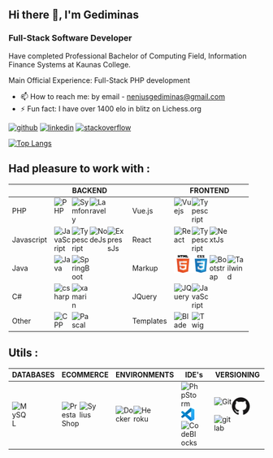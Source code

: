 ## Hi there 👋, I'm Gediminas
### Full-Stack Software Developer
Have completed Professional Bachelor of Computing Field, Information Finance Systems at Kaunas College.

Main Official Experience: Full-Stack PHP development

- 📫 How to reach me: by email - neniusgediminas@gmail.com
- ⚡ Fun fact: I have over 1400 elo in blitz on Lichess.org


[<img src='https://cdn.jsdelivr.net/npm/simple-icons@3.0.1/icons/github.svg' alt='github' height='40'>](https://github.com/gediminasnn)  [<img src='https://cdn.jsdelivr.net/npm/simple-icons@3.0.1/icons/linkedin.svg' alt='linkedin' height='40'>](https://www.linkedin.com/in/gediminasn/)  [<img src='https://cdn.jsdelivr.net/npm/simple-icons@3.0.1/icons/stackoverflow.svg' alt='stackoverflow' height='40'>](https://stackoverflow.com/users/12374359/gediminas)



[![Top Langs](https://github-readme-stats.vercel.app/api/top-langs/?username=gediminasnn&theme=dark&show_icons=true)](https://github.com/anuraghazra/github-readme-stats)

## Had pleasure to work with :

|  | BACKEND |  | FRONTEND |
|--|--|--|--|
| PHP | [<img align="left" alt="PHP" width="35px" src="https://github.com/gediminasnn/gediminasnn/assets/70708109/36d57326-3c26-42f5-b688-d0c62ed94277"/>][php] [<img align="left" alt="Symfony" width="35px" src="https://user-images.githubusercontent.com/70708109/103173522-4c5c9f00-4864-11eb-919e-a37ceecb8242.png" />][symfony] [<img align="left" alt="Laravel" width="35px" src="https://github.com/gediminasnn/gediminasnn/assets/70708109/c012ea51-98a6-4889-a338-ab061b523328" />][laravel] |  Vue.js | [<img align="left" alt="Vuejs" width="35px" src="https://github.com/gediminasnn/gediminasnn/assets/70708109/7f72bcba-b8af-4e4d-8f8f-8ce5d88da68a" />][vuejs] [<img align="left" alt="Typescript" width="35px" src="https://user-images.githubusercontent.com/70708109/174858590-8a2dca25-714e-4a89-a900-60b52b33205f.png" />][typescript] |
| Javascript | [<img align="left" alt="JavaScript" width="35px" src="https://github.com/gediminasnn/gediminasnn/assets/70708109/facea11b-102a-4702-85d2-809c59002141" />][javascript] [<img align="left" alt="Typescript" width="35px" src="https://user-images.githubusercontent.com/70708109/174858590-8a2dca25-714e-4a89-a900-60b52b33205f.png" />][typescript] [<img align="left" alt="NodeJs" width="35px" src="https://github.com/gediminasnn/gediminasnn/assets/70708109/65e32b45-a92e-4ac0-b50e-770358d01320" />][nodejs] [<img align="left" alt="ExpressJs" width="35px" src="https://user-images.githubusercontent.com/70708109/174859901-cfeecb30-12e2-46ca-bcc1-29d84bdf3f5e.png" />][expressjs] |  React | [<img align="left" alt="React" width="35px" src="https://user-images.githubusercontent.com/70708109/174860132-c23f1158-d6d1-4b38-8c81-19683f437373.png" />][react] [<img align="left" alt="Typescript" width="35px" src="https://user-images.githubusercontent.com/70708109/174858590-8a2dca25-714e-4a89-a900-60b52b33205f.png" />][typescript] [<img align="left" alt="NextJs" width="35px" src="https://github.com/gediminasnn/gediminasnn/assets/70708109/810342de-40a8-414f-9586-c9ec1e7cce68" />][nextjs] |
| Java | [<img align="left" alt="Java" width="35px" src="https://github.com/gediminasnn/gediminasnn/assets/70708109/e5d80cd5-bfd3-436b-8e22-ec927a52fa75" />][java][<img align="left" alt="SpringBoot" width="35px" src="https://github.com/gediminasnn/gediminasnn/assets/70708109/51afbe74-6525-4d1a-a5fb-1e0819aad80d" />][springboot] |  Markup | [<img align="left" alt="HTML5" width="35px" src="https://raw.githubusercontent.com/github/explore/80688e429a7d4ef2fca1e82350fe8e3517d3494d/topics/html/html.png" />][html5] [<img align="left" alt="CSS3" width="35px" src="https://raw.githubusercontent.com/github/explore/80688e429a7d4ef2fca1e82350fe8e3517d3494d/topics/css/css.png" />][css3] [<img align="left" alt="Bootstrap" width="35px" src="https://github.com/gediminasnn/gediminasnn/assets/70708109/1103415a-c885-4fab-9484-78bc80bdb748" />][bootstrap] [<img align="left" alt="Tailwind" width="35px" src="https://github.com/gediminasnn/gediminasnn/assets/70708109/2c602506-ef73-498a-84c8-5bd0cb23276d" />][tailwind] |
| C# | [<img align="left" alt="csharp" width="35px" src="https://github.com/gediminasnn/gediminasnn/assets/70708109/855f77b2-de06-4901-809b-0097d0a69246" />][csharp][<img align="left" alt="xamarin" width="35px" src="https://user-images.githubusercontent.com/70708109/174859984-76d6bf7e-cbd7-4f7a-940a-2c5ddf28e338.png" />][xamarin] |  JQuery | [<img align="left" alt="JQuery" width="35px" src="https://github.com/gediminasnn/gediminasnn/assets/70708109/d2a8fe78-9caa-4d01-9cf4-b6372d651bc1" />][jquery] [<img align="left" alt="JavaScript" width="35px" src="https://github.com/gediminasnn/gediminasnn/assets/70708109/facea11b-102a-4702-85d2-809c59002141" />][javascript] |
| Other | [<img align="left" alt="CPP" width="35px" src="https://github.com/gediminasnn/gediminasnn/assets/70708109/44a79d8f-9148-4a0a-adb4-9643d134b07a"/>][cpp] [<img align="left" alt="Pascal" width="35px" src="https://github.com/gediminasnn/gediminasnn/assets/70708109/3c91ef7f-7568-4882-b86e-f220be971a6b"/>][pascal] | Templates | [<img align="left" alt="Blade" width="35px" src="https://user-images.githubusercontent.com/70708109/174861479-de005841-44ef-4bd9-83a5-cb6cfd54f74c.png" />][blade] [<img align="left" alt="Twig" width="35px" src="https://user-images.githubusercontent.com/70708109/174860333-de9c1838-6a29-4495-8cbc-b546b7853319.png" />][twig] |

## Utils :
|  DATABASES | ECOMMERCE | ENVIRONMENTS | IDE's | VERSIONING |
|--|--|--|--|--|
| [<img align="left" alt="MySQL" width="35px" src="https://user-images.githubusercontent.com/70708109/103491728-c1187600-4e2e-11eb-80cf-17ffbd43adff.png" />][mysql] | [<img align="left" alt="PrestaShop" width="35px" src="https://user-images.githubusercontent.com/70708109/174860058-f7f67408-8ae2-49f8-9cd4-367e11125474.png" />][prestashop] [<img align="left" alt="Sylius" width="35px" src="https://user-images.githubusercontent.com/70708109/174860102-6ddbe233-1f18-436e-a998-1fcaafb83e53.png" />][sylius] | [<img align="left" alt="Docker" width="35px" src="https://github.com/gediminasnn/gediminasnn/assets/70708109/8a59b753-4fb7-43fb-a008-35043f7b6570" />][docker] [<img align="left" alt="Heroku" width="35px" src="https://github.com/gediminasnn/gediminasnn/assets/70708109/f8b138eb-e90b-4309-8c71-2ad136d1d222" />][heroku] | [<img align="left" alt="PhpStorm" width="35px" src="https://user-images.githubusercontent.com/70708109/103173543-6c8c5e00-4864-11eb-8a96-c99338d446fc.png" />][phpstorm] [<img align="left" alt="Visual Studio Code" width="26px" src="https://raw.githubusercontent.com/github/explore/80688e429a7d4ef2fca1e82350fe8e3517d3494d/topics/visual-studio-code/visual-studio-code.png" />][visualstudiocode] [<img align="left" alt="CodeBlocks" width="35px" src="https://user-images.githubusercontent.com/70708109/174861853-a843f26e-90cc-474c-a461-b3def2dc315a.png" />][codeblocks] | [<img align="left" alt="Git" width="35px" src="https://www.vectorlogo.zone/logos/git-scm/git-scm-icon.svg" />][git] [<img align="left" alt="GitHub" width="35px" src="https://raw.githubusercontent.com/github/explore/78df643247d429f6cc873026c0622819ad797942/topics/github/github.png" />][github] [<img align="left" alt="gitlab" width="35px" src="https://user-images.githubusercontent.com/70708109/174860553-5e664e02-0d2b-4618-9623-60721f66587d.png" />][gitlab] |

[phpstorm]: https://www.jetbrains.com/phpstorm/promo/
[visualstudiocode]: https://code.visualstudio.com/
[php]: https://www.php.net/
[cpp]: http://www.cplusplus.org/
[symfony]: https://symfony.com/
[html5]: https://en.wikipedia.org/wiki/HTML5
[css3]: https://en.wikipedia.org/wiki/CSS
[javascript]: https://en.wikipedia.org/wiki/JavaScript
[bootstrap]: https://getbootstrap.com/
[mysql]: https://www.mysql.com/
[git]: https://git-scm.com/
[github]: https://github.com/
[docker]: https://www.docker.com/
[terminal]: https://en.wikipedia.org/wiki/Windows_Terminal
[laravel]: https://laravel.com/
[typescript]: https://www.typescriptlang.org/
[nodejs]:https://nodejs.org/en/
[expressjs]: https://expressjs.com/
[csharp]: https://docs.microsoft.com/en-us/dotnet/csharp/
[xamarin]: https://dotnet.microsoft.com/en-us/apps/xamarin
[react]: https://reactjs.org/
[typescript]: https://www.typescriptlang.org/
[tailwind]: https://tailwindcss.com/
[jquery]: https://jquery.com/
[blade]: https://laravel.com/docs/master/blade
[vuejs]: https://vuejs.org/
[twig]: https://twig.symfony.com/
[heroku]: https://www.heroku.com/
[codeblocks]: https://www.codeblocks.org/
[gitlab]: https://about.gitlab.com/
[prestashop]: https://www.prestashop.com/en
[sylius]: https://sylius.com/
[java]: https://www.java.com/en/
[springboot]: https://spring.io/
[pascal]: https://en.wikipedia.org/wiki/Pascal_(programming_language)
[nextjs]: https://nextjs.org/

